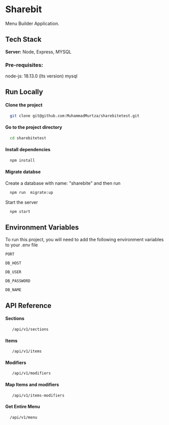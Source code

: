 
# Sharebit

Menu Builder Application.

## Tech Stack


**Server:** Node, Express, MYSQL

### Pre-requisites:
node-js: 18.13.0 (lts version)
mysql




## Run Locally

#### Clone the project

```bash
  git clone git@github.com:MuhammadMurtza/sharebitetest.git
```

#### Go to the project directory

```bash
  cd sharebitetest
```

#### Install dependencies

```bash
  npm install
```

#### Migrate databse

Create a database with name: "sharebite"
and then run
```bash
  npm run  migrate:up
```

Start the server

```bash
  npm start
```


## Environment Variables

To run this project, you will need to add the following environment variables to your .env file

`PORT`

`DB_HOST`

`DB_USER`

`DB_PASSWORD`

`DB_NAME`



## API Reference

#### Sections

```http
   /api/v1/sections
```

#### Items

```http
   /api/v1/items
```

#### Modifiers

```http
   /api/v1/modifiers
```

#### Map Items and modifiers

```http
   /api/v1/items-modifiers
```

#### Get Entire Menu

```http
  /api/v1/menu
```



